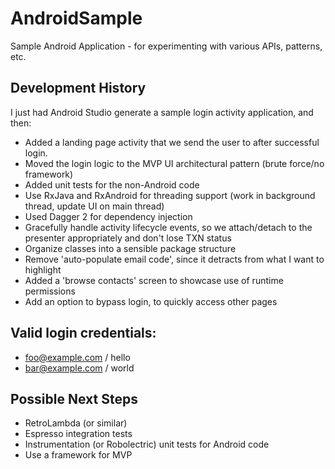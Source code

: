# AndroidSample
Sample Android Application - for experimenting with various APIs, patterns, etc.

## Development History
I just had Android Studio generate a sample login activity application, and then:

- Added a landing page activity that we send the user to after successful login.
- Moved the login logic to the MVP UI architectural pattern (brute force/no framework)
- Added unit tests for the non-Android code
- Use RxJava and RxAndroid for threading support (work in background thread, update UI on main thread)
- Used Dagger 2 for dependency injection
- Gracefully handle activity lifecycle events, so we attach/detach to the presenter appropriately and don't lose TXN status
- Organize classes into a sensible package structure
- Remove 'auto-populate email code', since it detracts from what I want to highlight
- Added a 'browse contacts' screen to showcase use of runtime permissions
- Add an option to bypass login, to quickly access other pages

## Valid login credentials:
- foo@example.com / hello
- bar@example.com / world

## Possible Next Steps
- RetroLambda (or similar) 
- Espresso integration tests
- Instrumentation (or Robolectric) unit tests for Android code
- Use a framework for MVP
